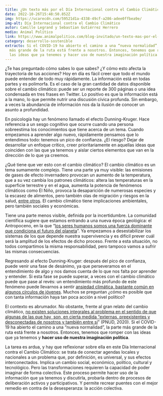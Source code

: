 ```yaml
---
title: ¿Un texto más por el Día Internacional contra el Cambio Climático?
date: 2022-10-26T15:48:50.852Z
img: https://ucarecdn.com/59521d1a-4338-49cf-a286-adee0ffbea9e/
img-alt: Día Internacional contra el Cambio Climático
autor: Camille Legrand y Sebastian Gutiérrez Herrero
medio: Animal Político
link: https://www.animalpolitico.com/blog-invitado/un-texto-mas-por-el-dia-internacional-contra-el-cambio-climatico/
category: desarrollo-sostenible
extracto: Si el COVID-19 ha abierto el camino a una “nueva normalidad”, la parte
  más grande de la ruta está frente a nosotros. Entonces, tenemos que romper con
  las ideas que ya tenemos y hacer uso de nuestra imaginación política.
---
```

¿Te has preguntado cómo sabes lo que sabes? ¿Y cómo esto afecta la trayectoria de tus acciones? Hoy en día es fácil creer que todo el mundo puede entender de todo muy rápidamente. La información está en todas partes y es polimorfa. Es el caso de la gran cantidad de datos disponible sobre el cambio climático: puede ser un reporte de 300 páginas o una idea condensada en tres frases en Twitter. Lo positivo es que la información está a la mano, lo que permite nutrir una discusión cívica profunda. Sin embargo, a veces la abundancia de información nos da la ilusión de conocer un asunto a profundidad.

En psicología hay un fenómeno llamado el efecto Dunning-Kruger. Hace referencia a un sesgo cognitivo que ocurre cuando una persona sobreestima los conocimientos que tiene acerca de un tema. Cuando empezamos a aprender algo nuevo, rápidamente pensamos que lo entendimos todo: tenemos un pico de confianza. ¿El riesgo? Dejar de desarrollar un enfoque crítico, creer prioritariamente en aquellas ideas que coinciden con las que ya tenemos y aislar ciertos elementos que van en la dirección de lo que ya creemos.

¿Qué tiene que ver esto con el cambio climático? El cambio climático es un tema sumamente complejo. Tiene una parte ya muy visible: las emisiones de gases de efecto invernadero provocan un aumento de la temperatura, que a su vez cambia los patrones climáticos: altera las temperaturas en la superficie terrestre y en el agua, aumenta la potencia de fenómenos climáticos como El Niño, provoca la desaparición de numerosas especies y la escasez de alimentos, pero también olas de migración y riesgos en la salud, [entre otros](https://www.un.org/es/climatechange/science/causes-effects-climate-change). El cambio climático tiene implicaciones ambientales, pero también sociales y económicas.

Tiene una parte menos visible, definida por la incertidumbre. La comunidad científica sugiere que estamos entrando a una nueva época geológica: el Antropoceno, en la que “[los seres humanos somos una fuerza dominante que condiciona el futuro del planeta](https://hdr.undp.org/system/files/documents/hdr2020overviewspanishpdf_1.pdf)”. Ya empezamos a desestabilizar los sistemas de los que depende nuestra supervivencia y es difícil prever cuál será la amplitud de los efectos de dicho proceso. Frente a esta situación, no todos compartimos la misma responsabilidad, pero tampoco vamos a sufrir las mismas consecuencias.

Regresando al efecto Dunning-Kruger: después del pico de confianza, puede venir una fase de desánimo, ya que perseveramos en el entendimiento de algo y nos damos cuenta de lo que nos falta por aprender y entender. Si esta fase se puede superar, a veces con el cambio climático puede que pase al revés: un entendimiento más profundo de este fenómeno puede llevarnos a sentir [ansiedad climática, bastante común en algunos círculos de jóvenes](https://www.thelancet.com/journals/lanplh/article/PIIS2542-5196(22)00015-8/fulltext). Muchos se preguntan ¿cómo es posible que con tanta información haya tan poca acción a nivel político?

El contexto es abrumador. No obstante, frente al gran relato del cambio climático, [no existen ](https://hdr.undp.org/system/files/documents/hdr2020overviewspanishpdf_1.pdf)[soluciones integrales al problema en el sentido de que algunas de las que hay  son, en cierta medida “externas, preexistentes y desconectadas de nosotros y también entre sí](https://hdr.undp.org/system/files/documents/hdr2020overviewspanishpdf_1.pdf)” (PNUD, 2020). Si el COVID-19 ha abierto el camino a una “nueva normalidad”, la parte más grande de la ruta está frente a nosotros. Entonces, tenemos que romper con las ideas que ya tenemos y **hacer uso de nuestra imaginación política**.

La tarea es ardua, y hay que reflexionar sobre ella en este Día Internacional contra el Cambio Climático: se trata de conectar agendas locales y nacionales a un problema que, por definición, es universal, y sus efectos interconectados. Implica un cambio social, económico, político, cultural y tecnológico. Pero las transformaciones requieren la capacidad de poder imaginar de forma colectiva. Este proceso permite hacer uso de la información que ya tenemos y discutirla, probarla dentro de procesos de deliberación activos y participativos. Y permite recrear puentes con el mejor remedio en contra de la desesperanza: la acción colectiva.